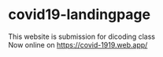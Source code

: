 # covid19-landingpage
This website is submission for dicoding class<br> 
Now online on https://covid-1919.web.app/
